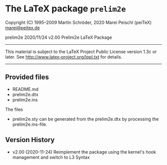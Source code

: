 # The LaTeX package `prelim2e`

Copyright (C) 1995–2009 Martin Schröder, 2020 Marei Peischl (peiTeX)  <marei@peitex.de>

prelim2e 2020/11/24 v2.00 Prelim2e LaTeX Package

***************************************************************************

 This material is subject to the LaTeX Project Public License version 1.3c
 or later. See http://www.latex-project.org/lppl.txt for details.

***************************************************************************

## Provided files

* README.md
* prelim2e.dtx
* prelim2e.ins

The files
* prelim2e.sty
can be generated from the prelim2e.dtx by processing the prelim2e.ins-file.

## Version History

 * v2.00 (2020-11-24) Reimplement the package using the kernel's hook management and switch to L3 Syntax
